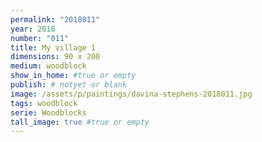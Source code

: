 ```yaml
---
permalink: "2018011"
year: 2018
number: "011"
title: My village 1
dimensions: 90 x 200
medium: woodblock
show_in_home: #true or empty
publish: # notyet or blank
image: /assets/p/paintings/davina-stephens-2018011.jpg
tags: woodblock
serie: Woodblocks
tall_image: true #true or empty
---
```

